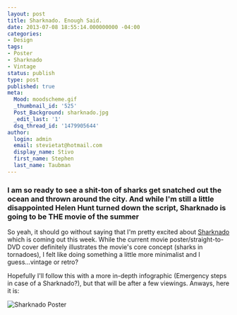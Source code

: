 ```yaml
---
layout: post
title: Sharknado. Enough Said.
date: 2013-07-08 18:55:14.000000000 -04:00
categories:
- Design
tags:
- Poster
- Sharknado
- Vintage
status: publish
type: post
published: true
meta:
  Mood: moodscheme.gif
  _thumbnail_id: '525'
  Post_Background: sharknado.jpg
  _edit_last: '1'
  dsq_thread_id: '1479905644'
author:
  login: admin
  email: stevietat@hotmail.com
  display_name: Stivo
  first_name: Stephen
  last_name: Taubman
---
```

### I am so ready to see a shit-ton of sharks get snatched out the ocean and thrown around the city. And while I'm still a little disappointed Helen Hunt turned down the script, Sharknado is going to be THE movie of the summer

So yeah, it should go without saying that I'm pretty excited about [Sharknado ](http://www.imdb.com/title/tt2724064/ "Sharknado")which is coming out this week. While the current movie poster/straight-to-DVD cover definitely illustrates the movie's core concept (sharks in tornadoes), I felt like doing something a little more minimalist and I guess...vintage or retro?

Hopefully I'll follow this with a more in-depth infographic (Emergency steps in case of a Sharknado?), but that will be after a few viewings. Anways, here it is:<!--more-->


<div class="imagecaption"><img src="{{site.url}}assets/poster.jpg" alt="Sharknado Poster" /></div>
